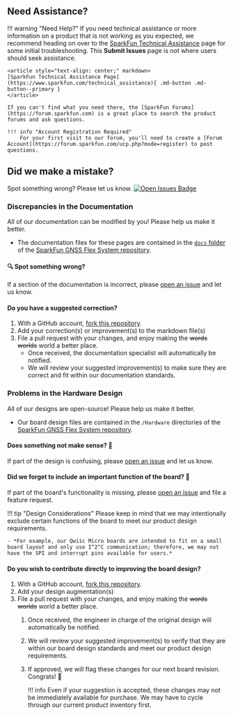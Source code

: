 ## Need Assistance?

<!-- Technical Assistance Box -->
!!! warning "Need Help?"
	If you need technical assistance or more information on a product that is not working as you expected, we recommend heading on over to the [SparkFun Technical Assistance](https://www.sparkfun.com/technical_assistance) page for some initial troubleshooting. This **Submit Issues** page is not where users should seek assistance.

	<article style="text-align: center;" markdown>
	[SparkFun Technical Assistance Page](https://www.sparkfun.com/technical_assistance){ .md-button .md-button--primary }
	</article>

	If you can't find what you need there, the [SparkFun Forums](https://forum.sparkfun.com) is a great place to search the product forums and ask questions.

	!!! info "Account Registration Required"
		For your first visit to our forum, you'll need to create a [Forum Account](https://forum.sparkfun.com/ucp.php?mode=register) to post questions.


## Did we make a mistake?
Spot something wrong? Please let us know. [![Open Issues Badge](https://img.shields.io/github/issues/sparkfun/SparkFun_GNSS_Flex_System.svg)](https://github.com/sparkfun/SparkFun_GNSS_Flex_System/issues "Issues")


### Discrepancies in the Documentation
All of our documentation can be modified by you! Please help us make it better.

- The documentation files for these pages are contained in the [`docs` folder](https://github.com/sparkfun/SparkFun_GNSS_Flex_System/tree/main/docs) of the [SparkFun GNSS Flex System repository](https://github.com/sparkfun/SparkFun_GNSS_Flex_System).


#### 🔍 Spot something wrong?
If a section of the documentation is incorrect, please [open an issue](https://github.com/sparkfun/SparkFun_GNSS_Flex_System/issues) and let us know.

#### Do you have a suggested correction?

1. With a GitHub account, [fork this repository](https://github.com/sparkfun/SparkFun_GNSS_Flex_System/fork).
2. Add your correction(s) or improvement(s) to the markdown file(s)
3. File a pull request with your changes, and enjoy making the ~~words~~ ~~worlds~~ world a better place.
	- Once received, the documentation specialist will automatically be notified.
	- We will review your suggested improvement(s) to make sure they are correct and fit within our documentation standards.


### Problems in the Hardware Design
All of our designs are open-source! Please help us make it better.

- Our board design files are contained in the `/Hardware` directories of the [SparkFun GNSS Flex System repository](https://github.com/sparkfun/SparkFun_GNSS_Flex_System).


#### Does something not make sense? 🤔
If part of the design is confusing, please [open an issue](https://github.com/sparkfun/SparkFun_GNSS_Flex_System/issues) and let us know.


#### Did we forget to include an important function of the board? 🤦
If part of the board's functionality is missing, please [open an issue](https://github.com/sparkfun/SparkFun_GNSS_Flex_System/issues) and file a feature request.

!!! tip "Design Considerations"
	Please keep in mind that we may intentionally exclude certain functions of the board to meet our product design requirements.

	- *For example, our Qwiic Micro boards are intended to fit on a small board layout and only use I^2^C communication; therefore, we may not have the SPI and interrupt pins available for users.*


#### Do you wish to contribute directly to improving the board design?

1. With a GitHub account, [fork this repository](https://github.com/sparkfun/SparkFun_GNSS_Flex_System/fork).
2. Add your design augmentation(s)
3. File a pull request with your changes, and enjoy making the ~~words~~ ~~worlds~~ world a better place.
	1. Once received, the engineer in charge of the original design will automatically be notified.
	2. We will review your suggested improvement(s) to verify that they are within our board design standards and meet our product design requirements.
	3. If approved, we will flag these changes for our next board revision. Congrats! 🍻

		!!! info
			Even if your suggestion is accepted, these changes may not be immediately available for purchase. We may have to cycle through our current product inventory first.
